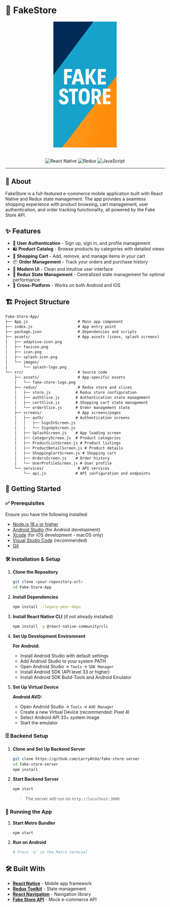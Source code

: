 # 🛒 FakeStore

<div align="center">
  <img src="src/assets/fake-store-logo.png" alt="FakeStore Logo" width="200"/>
  <br></br>

  ![React Native](https://img.shields.io/badge/React%20Native-0.72-blue.svg)
  ![Redux](https://img.shields.io/badge/Redux-Toolkit-purple.svg)
  ![JavaScript](https://img.shields.io/badge/JavaScript-ES6+-yellow.svg)
</div>

---

## 📱 About

FakeStore is a full-featured e-commerce mobile application built with React Native and Redux state management. The app provides a seamless shopping experience with product browsing, cart management, user authentication, and order tracking functionality, all powered by the Fake Store API.

## ✨ Features

- 🔐 **User Authentication** - Sign up, sign in, and profile management
- 🛍️ **Product Catalog** - Browse products by categories with detailed views
- 🛒 **Shopping Cart** - Add, remove, and manage items in your cart
- 📦 **Order Management** - Track your orders and purchase history
- 🎨 **Modern UI** - Clean and intuitive user interface
- 🔄 **Redux State Management** - Centralized state management for optimal performance
- 📱 **Cross-Platform** - Works on both Android and iOS

## 🏗️ Project Structure

```
Fake-Store-App/
├── App.js                      # Main app component
├── index.js                    # App entry point
├── package.json                # Dependencies and scripts
├── assets/                     # App assets (icons, splash screens)
│   ├── adaptive-icon.png
│   ├── favicon.png
│   ├── icon.png
│   ├── splash-icon.png
│   └── images/
│       └── splash-logo.png
└── src/                        # Source code
    ├── assets/                 # App-specific assets
    │   └── fake-store-logo.png
    ├── redux/                  # Redux store and slices
    │   ├── store.js           # Redux store configuration
    │   ├── authSlice.js       # Authentication state management
    │   ├── cartSlice.js       # Shopping cart state management
    │   └── orderSlice.js      # Order management state
    ├── screens/                # App screens/pages
    │   ├── auth/              # Authentication screens
    │   │   ├── SignInScreen.js
    │   │   └── SignUpScreen.js
    │   ├── SplashScreen.js    # App loading screen
    │   ├── CategoryScreen.js  # Product categories
    │   ├── ProductListScreen.js # Product listings
    │   ├── ProductDetailScreen.js # Product details
    │   ├── ShoppingCartScreen.js # Shopping cart
    │   ├── OrdersScreen.js    # Order history
    │   └── UserProfileScreen.js # User profile
    └── services/               # API services
        └── api.js             # API configuration and endpoints
```

## 🚀 Getting Started

### ✅ Prerequisites

Ensure you have the following installed:

- [Node.js 18.x or higher](https://nodejs.org/)
- [Android Studio](https://developer.android.com/studio) (for Android development)
- [Xcode](https://developer.apple.com/xcode/) (for iOS development - macOS only)
- [Visual Studio Code](https://code.visualstudio.com/) (recommended)
- [Git](https://git-scm.com/)

### 🛠️ Installation & Setup

1. **Clone the Repository**

   ```bash
   git clone <your-repository-url>
   cd Fake-Store-App
   ```

2. **Install Dependencies**

   ```bash
   npm install --legacy-peer-deps
   ```

3. **Install React Native CLI** (if not already installed)

   ```bash
   npm install -g @react-native-community/cli
   ```

4. **Set Up Development Environment**

   **For Android:**
   - Install Android Studio with default settings
   - Add Android Studio to your system PATH
   - Open Android Studio → `Tools` → `SDK Manager`
   - Install Android SDK (API level 33 or higher)
   - Install Android SDK Build-Tools and Android Emulator

5. **Set Up Virtual Device**

   **Android AVD:**
   - Open Android Studio → `Tools` → `AVD Manager`
   - Create a new Virtual Device (recommended: Pixel 4)
   - Select Android API 33+ system image
   - Start the emulator

### 🗄️ Backend Setup

1. **Clone and Set Up Backend Server**

   ```bash
   git clone https://github.com/LarryAtGU/fake-store-server
   cd fake-store-server
   npm install
   ```

2. **Start Backend Server**

   ```bash
   npm start
   ```

   > The server will run on `http://localhost:3000`

### 🏃 Running the App

1. **Start Metro Bundler**

   ```bash
   npm start
   ```

2. **Run on Android**

   ```bash
   # Press 'a' in the Metro terminal
   ```

## 🛠️ Built With

- **[React Native](https://reactnative.dev/)** - Mobile app framework
- **[Redux Toolkit](https://redux-toolkit.js.org/)** - State management
- **[React Navigation](https://reactnavigation.org/)** - Navigation library
- **[Fake Store API](https://fakestoreapi.com/)** - Mock e-commerce API
